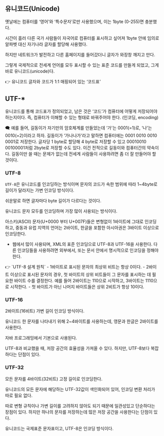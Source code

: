 ## 유니코드(Unicode)

옛날에는 컴퓨터를 ‘영어’와 ‘특수문자’로만 사용했으며, 이는 1byte (0-255)면 충분했다.

시간이 흘러 다른 국가 사람들이 자국어로 컴퓨터를 표시하고 싶어져 1byte 안에 임의로 알파벳 대신 자기나라 글자를 할당해 사용했다.

하지만 네트워크가 발전하고 다른 홈페이지를 들어갔더니 글자가 와장창 깨지고 만다.

그렇게 국제적으로 전세계 언어를 모두 표시할 수 있는 표준 코드를 만들게 되었고, 그게 바로 유니코드(unicode)다.

<aside>
👉 유니코드
글자와 코드가 1:1 매핑되어 있는 ‘코드표’

</aside>

## UTF-\*

유니코드를 통해 코드표가 정의되었고, 남은 것은 ‘코드’가 컴퓨터에 어떻게 저장되어야 하는지이다.
즉, 컴퓨터가 이해할 수 있는 형태로 바꿔주어야 한다. (인코딩, encoding)

<aside>
🗨️ 예를 들어, 길동이가 자기만의 암호체계를 만들었는데 ‘가'는 0001(=1)로, ‘나'는 0010(=2)이라고 하자. 길동이가 ‘가나나가'라고 말하면 컴퓨터에는 0001 0010 0010 0001로 저장한다. 글자당 1 byte로 할당해 4 byte로 저장할 수 있고 00010010 00100001처럼 2byte로 저장할 수도 있다. 이건 전적으로 길동이와 컴퓨터간의 약속이다. 길동이만 쓸 때는 문제가 없는데 전세계 사람들이 사용하려면 좀 더 잘 만들어야 할것이다.

</aside>

### UTF-8

`UTF-8`은 유니코드를 인코딩하는 방식이며 문자의 코드가 속한 범위에 따라 1~4byte로 길이가 달라지는 가변 인코딩 방식이다.

쉬운말로 하면 글자마다 byte 길이가 다르다는 것이다.

유니코드 문자 모두를 인코딩하며 가장 많이 사용되는 방식이다.

아스키(ASCII) 문자(U+0000 부터 U+007F)들은 변형없이 1바이트에 그대로 인코딩하고, 중동과 유럽 지역의 언어는 2바이트, 한글을 포함한 아시아권은 3바이트 이상으로 인코딩한다.

- 웹에서 많이 사용되며, XML의 표준 인코딩으로 UTF-8과 UTF-16을 사용한다.
  다른 인코딩들을 사용하려면 외부에서, 또는 문서 안에서 명시적으로 인코딩을 정해야 한다.

<aside>
👉 `UTF-8 설계 원칙`
- 1바이트로 표시된 문자의 최상위 비트는 항상 0이다.
- 2바이트 이상으로 표시된 문자의 경우, 첫 바이트의 상위 비트들이 그 문자를 표시하는 데 필요한 바이트 수를 결정한다. 예를 들어 2바이트는 110으로 시작하고, 3바이트는 1110으로 시작한다.
- 첫 바이트가 아닌 나머지 바이트들은 상위 2비트가 항상 10이다.

</aside>

### UTF-16

2바이트(16비트) 가변 길이 인코딩 방식이다.

유니코드 한 문자를 나타내기 위해 2~4바이트를 사용하는데, 영문과 한글은 2바이트를 사용한다.

자바 프로그래밍에서 기본으로 사용된다.

UTF-8과 비교했을 때, 저장 공간의 효율성을 가져올 수 있다.
하지만, UTF-8보다 복잡하다는 단점이 있다.

### UTF-32

모든 문자를 4바이트(32비트) 고정 길이로 인코딩한다.

유니코드의 모든 문자에 해당하는 UTF-32값이 색인화되어 있어, 인코딩 변환 처리가 따로 필요 없다.

따로 변형 규칙이나 가변 길이를 고려하지 않아도 되기 때문에 일관성있고 단순하다는 장점이 있다.
하지만 하나의 문자를 저장하는데 많은 저장 공간을 사용한다는 단점이 있다.

유니코드는 국제표준 문자표이고, UTF-8은 인코딩 방식이다.
